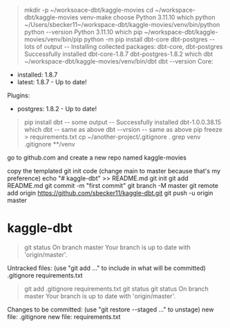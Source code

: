 > mkdir -p ~/worksoace-dbt/kaggle-movies
> cd ~/workspace-dbt/kaggle-movies
> venv-make
  choose Python 3.11.10
> which python
~/Users/sbecker11~/workspace-dbt/kaggle-movies/venv/bin/python
> python --version
Python 3.11.10
> which pip
~/workspace-dbt/kaggle-movies/venv/bin/pip
> python -m pip install dbt-core dbt-postgres
-- lots of output --
Installing collected packages: dbt-core, dbt-postgres
Successfully installed dbt-core-1.8.7 dbt-postgres-1.8.2
> which dbt
~/workspace-dbt/kaggle-movies/venv/bin/dbt
> dbt --version
Core:
  - installed: 1.8.7
  - latest:    1.8.7 - Up to date!

Plugins:
  - postgres: 1.8.2 - Up to date!
> pip install dbt
-- some output --
Successfully installed dbt-1.0.0.38.15
> which dbt
-- same as above
> dbt --vrsion
-- same as above
> pip freeze > requirements.txt
> cp ~/another-project/.gitignore .
> grep venv .gitignore
**/venv

go to github.com and create a new repo named kaggle-movies

copy the templated git init code (change main to master because that's my preference)
echo "# kaggle-dbt" >> README.md
git init
git add README.md
git commit -m "first commit"
git branch -M master
git remote add origin https://github.com/sbecker11/kaggle-dbt.git
git push -u origin master
# kaggle-dbt

> git status
On branch master
Your branch is up to date with 'origin/master'.

Untracked files:
  (use "git add <file>..." to include in what will be committed)
        .gitignore
        requirements.txt

> git add .gitignore requirements.txt
> git status
> git status
On branch master
Your branch is up to date with 'origin/master'.

Changes to be committed:
  (use "git restore --staged <file>..." to unstage)
        new file:   .gitignore
        new file:   requirements.txt